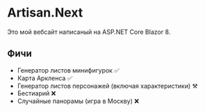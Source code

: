 # Artisan.Next

Это мой вебсайт написаный на ASP.NET Core Blazor 8.

## Фичи

* Генератор листов минифигурок ✅
* Карта Аркленса ✅
* Генератор листов персонажей (включая характеристики) ⚒️
* Бестиарий ❌
* Случайные панорамы (игра в Москву) ❌